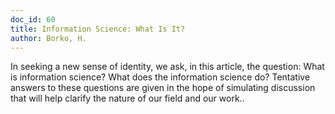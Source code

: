 ```yaml
---
doc_id: 60
title: Information Science: What Is It?
author: Borko, H.
---
```


In seeking a new sense of identity, we ask, in this article, the question: 
What is information science? What does the information science do? Tentative 
answers to these questions are given in the hope of simulating discussion that 
will help clarify the nature of our field and our work..